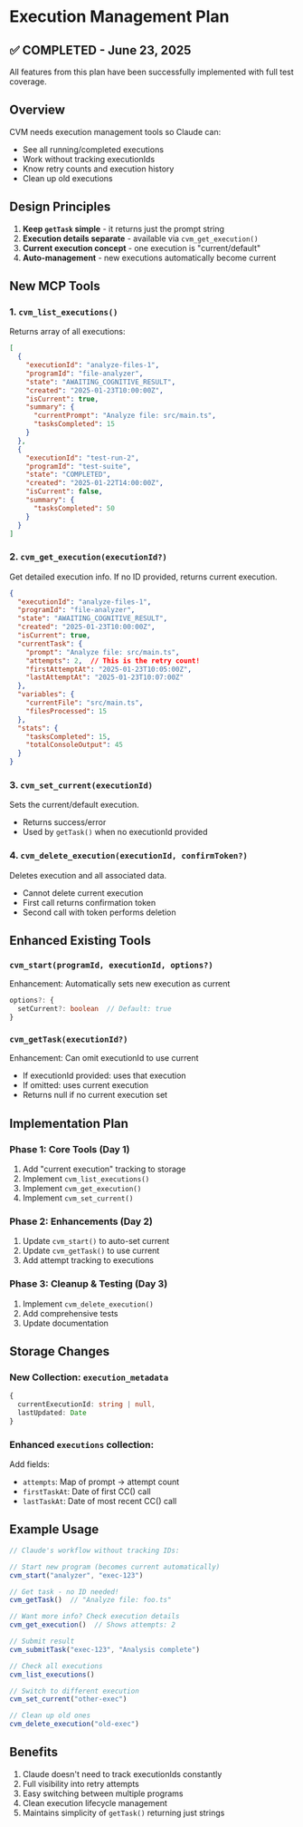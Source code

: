 # Execution Management Plan

## ✅ COMPLETED - June 23, 2025

All features from this plan have been successfully implemented with full test coverage.

## Overview
CVM needs execution management tools so Claude can:
- See all running/completed executions
- Work without tracking executionIds
- Know retry counts and execution history
- Clean up old executions

## Design Principles
1. **Keep `getTask` simple** - it returns just the prompt string
2. **Execution details separate** - available via `cvm_get_execution()`
3. **Current execution concept** - one execution is "current/default"
4. **Auto-management** - new executions automatically become current

## New MCP Tools

### 1. `cvm_list_executions()`
Returns array of all executions:
```json
[
  {
    "executionId": "analyze-files-1",
    "programId": "file-analyzer",
    "state": "AWAITING_COGNITIVE_RESULT",
    "created": "2025-01-23T10:00:00Z",
    "isCurrent": true,
    "summary": {
      "currentPrompt": "Analyze file: src/main.ts",
      "tasksCompleted": 15
    }
  },
  {
    "executionId": "test-run-2",
    "programId": "test-suite",
    "state": "COMPLETED",
    "created": "2025-01-22T14:00:00Z",
    "isCurrent": false,
    "summary": {
      "tasksCompleted": 50
    }
  }
]
```

### 2. `cvm_get_execution(executionId?)`
Get detailed execution info. If no ID provided, returns current execution.
```json
{
  "executionId": "analyze-files-1",
  "programId": "file-analyzer",
  "state": "AWAITING_COGNITIVE_RESULT",
  "created": "2025-01-23T10:00:00Z",
  "isCurrent": true,
  "currentTask": {
    "prompt": "Analyze file: src/main.ts",
    "attempts": 2,  // This is the retry count!
    "firstAttemptAt": "2025-01-23T10:05:00Z",
    "lastAttemptAt": "2025-01-23T10:07:00Z"
  },
  "variables": {
    "currentFile": "src/main.ts",
    "filesProcessed": 15
  },
  "stats": {
    "tasksCompleted": 15,
    "totalConsoleOutput": 45
  }
}
```

### 3. `cvm_set_current(executionId)`
Sets the current/default execution.
- Returns success/error
- Used by `getTask()` when no executionId provided

### 4. `cvm_delete_execution(executionId, confirmToken?)`
Deletes execution and all associated data.
- Cannot delete current execution
- First call returns confirmation token
- Second call with token performs deletion

## Enhanced Existing Tools

### `cvm_start(programId, executionId, options?)`
Enhancement: Automatically sets new execution as current
```typescript
options?: {
  setCurrent?: boolean  // Default: true
}
```

### `cvm_getTask(executionId?)`
Enhancement: Can omit executionId to use current
- If executionId provided: uses that execution
- If omitted: uses current execution
- Returns null if no current execution set

## Implementation Plan

### Phase 1: Core Tools (Day 1)
1. Add "current execution" tracking to storage
2. Implement `cvm_list_executions()`
3. Implement `cvm_get_execution()`
4. Implement `cvm_set_current()`

### Phase 2: Enhancements (Day 2)
1. Update `cvm_start()` to auto-set current
2. Update `cvm_getTask()` to use current
3. Add attempt tracking to executions

### Phase 3: Cleanup & Testing (Day 3)
1. Implement `cvm_delete_execution()`
2. Add comprehensive tests
3. Update documentation

## Storage Changes

### New Collection: `execution_metadata`
```typescript
{
  currentExecutionId: string | null,
  lastUpdated: Date
}
```

### Enhanced `executions` collection:
Add fields:
- `attempts`: Map of prompt → attempt count
- `firstTaskAt`: Date of first CC() call
- `lastTaskAt`: Date of most recent CC() call

## Example Usage

```typescript
// Claude's workflow without tracking IDs:

// Start new program (becomes current automatically)
cvm_start("analyzer", "exec-123")

// Get task - no ID needed!
cvm_getTask()  // "Analyze file: foo.ts"

// Want more info? Check execution details
cvm_get_execution()  // Shows attempts: 2

// Submit result
cvm_submitTask("exec-123", "Analysis complete")

// Check all executions
cvm_list_executions()

// Switch to different execution
cvm_set_current("other-exec")

// Clean up old ones
cvm_delete_execution("old-exec")
```

## Benefits
1. Claude doesn't need to track executionIds constantly
2. Full visibility into retry attempts
3. Easy switching between multiple programs
4. Clean execution lifecycle management
5. Maintains simplicity of `getTask()` returning just strings